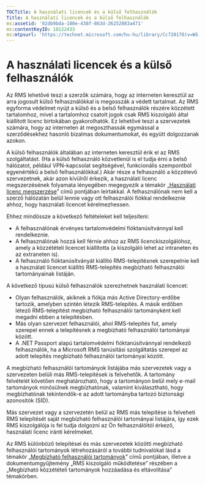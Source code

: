 ```yaml
---
TOCTitle: A használati licencek és a külső felhasználók
Title: A használati licencek és a külső felhasználók
ms:assetid: '02db9bda-180e-438f-863d-26252083a471'
ms:contentKeyID: 18122433
ms:mtpsurl: 'https://technet.microsoft.com/hu-hu/library/Cc720176(v=WS.10)'
---
```


A használati licencek és a külső felhasználók
=============================================

Az RMS lehetővé teszi a szerzők számára, hogy az interneten keresztül az arra jogosult külső felhasználókkal is megosszák a védett tartalmat. Az RMS egyforma védelmet nyújt a külső és a belső felhasználók részére közzétett tartalomhoz, mivel a tartalomhoz csatolt jogok csak RMS kiszolgáló által kiállított licenc birtokában gyakorolhatók. Ez lehetővé teszi a szervezetek számára, hogy az interneten át megoszthassák egymással a szerződésekhez hasonló bizalmas dokumentumokat, és együtt dolgozzanak azokon.

A külső felhasználók általában az interneten keresztül érik el az RMS szolgáltatást. (Ha a külső felhasználó közvetlenül is el tudja érni a belső hálózatot, például VPN-kapcsolat segítségével, funkcionális szempontból egyenértékű a belső felhasználókkal.) Akár része a felhasználó a közzétevő szervezetnek, akár azon kívülről érkezik, a használati licenc megszerzésének folyamata lényegében megegyezik a témakör „[Használati licenc megszerzése](https://technet.microsoft.com/0b6cde34-418a-4dee-9d27-b65b93b535ac)” című pontjában leírtakkal. A felhasználónak nem kell a szerző hálózatán belül lennie vagy ott felhasználói fiókkal rendelkeznie ahhoz, hogy használati licencet kérelmezhessen.

Ehhez mindössze a következő feltételeket kell teljesíteni:

-   A felhasználónak érvényes tartalomvédelmi fióktanúsítvánnyal kell rendelkeznie.
-   A felhasználónak hozzá kell férnie ahhoz az RMS licenckiszolgálóhoz, amely a közzétételi licencet kiállította (a kiszolgáló lehet az intraneten és az extraneten is).
-   A felhasználó fióktanúsítványát kiállító RMS-telepítésnek szerepelnie kell a használati licencet kiállító RMS-telepítés megbízható felhasználói tartományainak listáján.

A következő típusú külső felhasználók szerezhetnek használati licencet:

-   Olyan felhasználók, akiknek a fiókja más Active Directory-erdőbe tartozik, amelyben szintén létezik RMS-telepítés. A másik erdőben létező RMS-telepítést megbízható felhasználói tartományként kell megadni ebben a telepítésben.
-   Más olyan szervezet felhasználói, ahol RMS-telepítés fut, amely szerepel ennek a telepítésnek a megbízható felhasználói tartományai között.
-   A .NET Passport alapú tartalomvédelmi fióktanúsítvánnyal rendelkező felhasználók, ha a Microsoft RMS tanúsítási szolgáltatás szerepel az adott telepítés megbízható felhasználói tartományai között.

A megbízható felhasználói tartományok listájába más szervezetek vagy a szervezeten belüli más RMS-telepítések is felvehetők. A tartomány felvételét követően meghatározható, hogy a tartományon belül mely e-mail tartományok minősülnek megbízhatónak, valamint kiválasztható, hogy megbízhatónak tekintendők-e az adott tartományba tartozó biztonsági azonosítók (SID).

Más szervezet vagy a szervezetén belül az RMS más telepítése is felveheti RMS telepítését saját megbízható felhasználói tartományai listájára, így ezek RMS kiszolgálója is fel tudja dolgozni az Ön felhasználóitól érkező, használati licenc iránti kérelmeket.

Az RMS különböző telepítései és más szervezetek közötti megbízható felhasználói tartományok létrehozásáról a további tudnivalókat lásd a témakör „[Megbízható felhasználói tartományok](https://technet.microsoft.com/a09b883f-f455-4c46-a4fd-d37b689e1d24)” című pontjában, illetve a dokumentumgyűjtemény „RMS kiszolgáló működtetése” részében a „Megbízható közzétételi tartományok hozzáadása és eltávolítása” témakörben.
